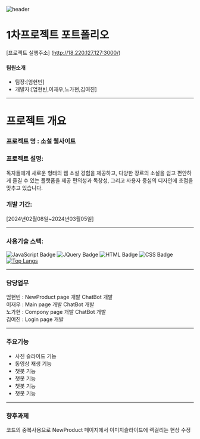 ![header](https://capsule-render.vercel.app/api?type=venom&color=auto&height=300&section=header&text=TEAM%20TWO&fontSize=90&f=#000)


# 1차프로젝트 포트폴리오
[프로젝트 실행주소] (http://18.220.127.127:3000/)

#### 팀원소개
+ 팀장:[엄현빈]
+ 개발자:[엄현빈,이재우,노가현,김여진]
***
# 프로젝트 개요
### 프로젝트 명 : 소설 웹사이트
### 프로젝트 설명: 
독자들에게 새로운 형태의 웹 소설 경험을 제공하고, 다양한 장르의 소설을 쉽고 편안하게 즐길 수 있는 플랫폼을 제공
편의성과 독창성, 그리고 사용자 중심의 디자인에 초점을 맞추고 있습니다.




### 개발 기간:
[2024년02월08일~2024년03월05일]
***

### 사용기술 스택:
![JavaScript Badge](https://img.shields.io/badge/JavaScript-F7DF1E?style=flat&logo=JavaScript&logoColor=white)
![JQuery Badge](https://img.shields.io/badge/jQuery-0769AD?style=flat&logo=jQuery&logoColor=white)
![HTML Badge](https://img.shields.io/badge/HTML5-E34F26?style=flat&logo=HTML5&logoColor=white)
![CSS Badge](https://img.shields.io/badge/CSS3-1572B6?style=flat&logo=CSS3&logoColor=white)   
[![Top Langs](https://github-readme-stats.vercel.app/api/top-langs/?username=UHB4&langs_count=8)](https://github.com/UHB4/github-readme-stats)

***
### 담당업무

엄현빈 : NewProduct page 개발 ChatBot 개발   
이재우 : Main page 개발 ChatBot 개발   
노가현 : Compony page 개발 ChatBot 개발   
김여진 : Login page 개발
***
### 주요기능

+ 사진 슬라이드 기능
+ 동영상 재생 기능
+ 챗봇 기능
+ 챗봇 기능
+ 챗봇 기능
+ 챗봇 기능
***
### 향후과제

코드의 중복사용으로 NewProduct 페이지에서 이미지슬라이드에 렉걸리는 현상 수정 












